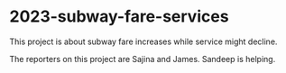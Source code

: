 # 2023-subway-fare-services
This project is about subway fare increases while service might decline.

The reporters on this project are Sajina and James. Sandeep is helping.
